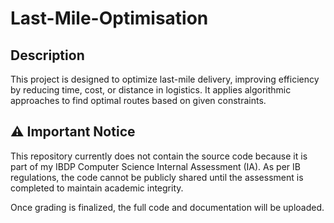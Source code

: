 # Last-Mile-Optimisation

## Description
This project is designed to optimize last-mile delivery, improving efficiency by reducing time, cost, or distance in logistics. It applies algorithmic approaches to find optimal routes based on given constraints.

## ⚠️ Important Notice
This repository currently does not contain the source code because it is part of my IBDP Computer Science Internal Assessment (IA). As per IB regulations, the code cannot be publicly shared until the assessment is completed to maintain academic integrity.

Once grading is finalized, the full code and documentation will be uploaded.
